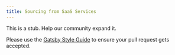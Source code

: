 ```yaml
---
title: Sourcing from SaaS Services
---
```


This is a stub. Help our community expand it.

Please use the [Gatsby Style Guide](/docs/docs/gatsby-style-guide.md) to ensure your
pull request gets accepted.
